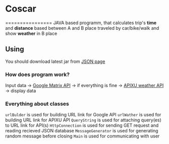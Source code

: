 # Coscar
================
JAVA based programm, that calculates trip's **time** and **distance** based between A and B place traveled by car/bike/walk and show **weather** in B place
## Using
You should download latest jar from  [JSON page](https://github.com/stleary/JSON-java)
### How does program work?
Input data -> [Google Matrix API](https://developers.google.com/maps/documentation/distance-matrix/intro) -> if everything is fine ->  [APIXU weather API](https://www.apixu.com/api.aspx) -> display data
### Everything about classes
`urlBulder` is used for building URL link for Google API
`urlWather` is used for building URL link for APIXU API
`QueryString` is used for attaching query(es) to URL link for API(s)
`HttpConnection` is used for sending GET request and reading recieved JSON database
`MessageGenerator` is used for generating random message before closing
`Main` is used for communicating with user
